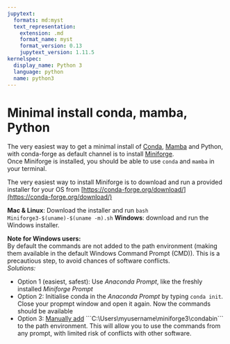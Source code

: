 ```yaml
---
jupytext:
  formats: md:myst
  text_representation:
    extension: .md
    format_name: myst
    format_version: 0.13
    jupytext_version: 1.11.5
kernelspec:
  display_name: Python 3
  language: python
  name: python3
---
```


# Minimal install conda, mamba, Python  

The very easiest way to get a minimal install of [Conda](https://conda.io/), [Mamba](https://github.com/mamba-org/mamba) and Python, with conda-forge as default channel is to install [Miniforge](https://github.com/conda-forge/miniforge).  
Once Miniforge is installed, you should be able to use ```conda``` and ```mamba``` in your terminal.  

The very easiest way to install Miniforge is to download and run a provided installer for your OS  from [https://conda-forge.org/download/](https://conda-forge.org/download/)  

**Mac & Linux**: Download the installer and run ```bash Miniforge3-$(uname)-$(uname -m).sh```
**Windows**: download and run the Windows installer.  

**Note for Windows users:**  
By default the commands are not added to the path environment (making them available in the default Windows Command Prompt (CMD)). This is a precautious step, to avoid chances of software conflicts.  
*Solutions:*  

* Option 1 (easiest, safest): Use *Anaconda Prompt*, like the freshly installed *Miniforge Prompt*
* Option 2: Initialise conda in the *Anaconda Prompt* by typing ```conda init```. Close your propmpt window and open it again. Now the commands should be available
* Option 3: [Manually add](https://learn.microsoft.com/en-us/previous-versions/office/developer/sharepoint-2010/ee537574(v=office.14)#to-add-a-path-to-the-path-environment-variable) ```C:\Users\myusername\miniforge3\condabin``` to the path environment. This will allow you to use the commands from any prompt, with limited risk of conflicts with other software.  